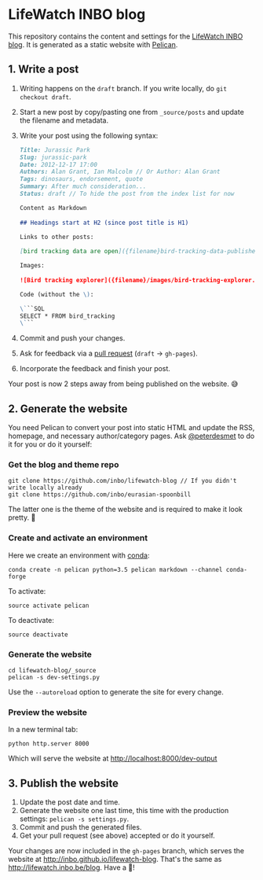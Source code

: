 # LifeWatch INBO blog

This repository contains the content and settings for the [LifeWatch INBO blog](http://lifewatch.inbo.be/blog). It is generated as a static website with [Pelican](http://docs.getpelican.com).

## 1. Write a post

1. Writing happens on the `draft` branch. If you write locally, do `git checkout draft`.
2. Start a new post by copy/pasting one from `_source/posts` and update the filename and metadata.
3. Write your post using the following syntax:

    ```Markdown
    Title: Jurassic Park
    Slug: jurassic-park
    Date: 2012-12-17 17:00
    Authors: Alan Grant, Ian Malcolm // Or Author: Alan Grant
    Tags: dinosaurs, endorsement, quote
    Summary: After much consideration...
    Status: draft // To hide the post from the index list for now

    Content as Markdown
      
    ## Headings start at H2 (since post title is H1)

    Links to other posts:
      
    [bird tracking data are open]({filename}bird-tracking-data-published.md)

    Images:
      
    ![Bird tracking explorer]({filename}/images/bird-tracking-explorer.png)

    Code (without the \):

    \```SQL
    SELECT * FROM bird_tracking
    \```
    ```

4. Commit and push your changes.
5. Ask for feedback via a [pull request](https://github.com/inbo/lifewatch-blog/compare/gh-pages...draft) (`draft` → `gh-pages`).
6. Incorporate the feedback and finish your post.

Your post is now 2 steps away from being published on the website. :sweat_smile:

## 2. Generate the website

You need Pelican to convert your post into static HTML and update the RSS, homepage, and necessary author/category pages. Ask [@peterdesmet](https://github.com/peterdesmet) to do it for you or do it yourself:

### Get the blog and theme repo

    git clone https://github.com/inbo/lifewatch-blog // If you didn't write locally already
    git clone https://github.com/inbo/eurasian-spoonbill

The latter one is the theme of the website and is required to make it look pretty. :dress:

### Create and activate an environment

Here we create an environment with [conda](http://conda.pydata.org/docs/get-started.html):

    conda create -n pelican python=3.5 pelican markdown --channel conda-forge

To activate:

    source activate pelican

To deactivate:

    source deactivate

### Generate the website

    cd lifewatch-blog/_source
    pelican -s dev-settings.py

Use the `--autoreload` option to generate the site for every change.

### Preview the website

In a new terminal tab:

    python http.server 8000

Which will serve the website at <http://localhost:8000/dev-output>

## 3. Publish the website

1. Update the post date and time.
2. Generate the website one last time, this time with the production settings: `pelican -s settings.py`.
3. Commit and push the generated files.
4. Get your pull request (see above) accepted or do it yourself.

Your changes are now included in the `gh-pages` branch, which serves the website at http://inbo.github.io/lifewatch-blog. That's the same as http://lifewatch.inbo.be/blog. Have a :beer:!
